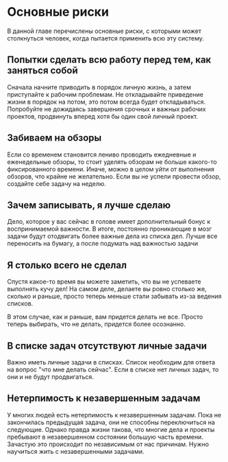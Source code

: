 # Основные риски
В данной главе перечислены основные риски, с которыми может столкнуться человек, когда пытается применить всю 
эту систему.

## Попытки сделать всю работу перед тем, как заняться собой
Сначала начните приводить в порядок личную жизнь, а затем приступайте к рабочим проблемам. Не откладывайте приведение
жизни в порядок на потом, это потом всегда будет откладываться. Попробуйте не дожидаясь завершения срочных и важных
рабочих проектов, продвинуть вперед хотя бы один свой личный проект.

## Забиваем на обзоры
Если со временем становится лениво проводить ежедневные и еженедельные обзоры, то стоит уделять обзорам не больше
какого-то фиксированного времени. Иначе, можно в целом уйти от выполнения обзоров, что крайне не желательно. Если вы не 
успели провести обзор, создайте себе задачу на неделю.

## Зачем записывать, я лучше сделаю
Дело, которое у вас сейчас в голове имеет дополнительный бонус к воспринимаемой важности. В итоге, постоянно проникающие
в мозг задачи будут отодвигать более важные дела из списка дел. Лучше все переносить на бумагу, а после подумать над
важностью задачи

## Я столько всего не сделал
Спустя какое-то время вы можете заметить, что вы не успеваете выполнять кучу дел! На самом деле, делаете вы ровно 
столько же, сколько и раньше, просто теперь меньше стали забывать из-за ведения списков. 

В этом случае, как и раньше, вам придется делать не все. Просто теперь выбирать, что не делать, придется более 
осознанно.

## В списке задач отсутствуют личные задачи
Важно иметь личные задачи в списках. Список необходим для ответа на вопрос "что мне делать сейчас". Если в списке нет
личных задач, то они и не будут продвигаться. 

## Нетерпимость к незавершенным задачам
У многих людей есть нетерпимость к незавершенным задачам. Пока не закончилась предыдущая задача, они не способны 
переключиться на следующие. Однако правда жизни такова, что многие дела и проекты пребывают в незавершенном состоянии
большую часть времени. Зачастую это происходит по независимым от нас причинам. Нужно научиться жить с незавершенными
задачами.